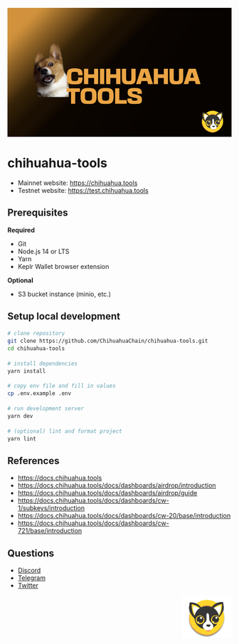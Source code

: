<!-- markdownlint-disable MD033 MD034 MD036 MD041 -->

![chihuahua-tools](./public/socialwoof.png)

# chihuahua-tools

- Mainnet website: https://chihuahua.tools
- Testnet website: https://test.chihuahua.tools

## Prerequisites

**Required**

- Git
- Node.js 14 or LTS
- Yarn
- Keplr Wallet browser extension

**Optional**

- S3 bucket instance (minio, etc.)

## Setup local development

```sh
# clone repository
git clone https://github.com/ChihuahuaChain/chihuahua-tools.git
cd chihuahua-tools

# install dependencies
yarn install

# copy env file and fill in values
cp .env.example .env

# run development server
yarn dev

# (optional) lint and format project
yarn lint
```

## References

- https://docs.chihuahua.tools
- https://docs.chihuahua.tools/docs/dashboards/airdrop/introduction
- https://docs.chihuahua.tools/docs/dashboards/airdrop/guide
- https://docs.chihuahua.tools/docs/dashboards/cw-1/subkeys/introduction
- https://docs.chihuahua.tools/docs/dashboards/cw-20/base/introduction
- https://docs.chihuahua.tools/docs/dashboards/cw-721/base/introduction

## Questions

- [Discord](https://discord.gg/Chihuahua)
- [Telegram](https://t.me/chihuahua_cosmos)
- [Twitter](https://twitter.com/ChihuahuaChain)

<img src="./public/icon.png" height="96" align="right" />
